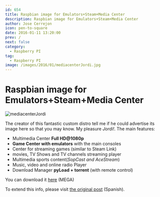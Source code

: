 ```yaml
---
id: 654
title: Raspbian image for Emulators+Steam+Media Center
description: Raspbian image for Emulators+Steam+Media Center
author: Jose Cerrejon
icon: pen-to-square
date: 2016-01-11 13:20:00
prev: /
next: false
category:
  - Raspberry PI
tag:
  - Raspberry PI
image: /images/2016/01/mediacenterJordi.jpg
---
```


# Raspbian image for Emulators+Steam+Media Center

![mediacenterJordi](/images/2016/01/mediacenterJordi.jpg)

The creator of this fantastic custom distro tell me if he could advertise its image here so that you may know. My pleasure *Jordi!*. The main features:

- Multimedia Center **Full HD@1080p**
- **Game Center with emulators** with the main consoles
- Center for streaming games (similar to Steam Link)
- movies, TV Shows and TV channels streaming player
- Multimedia sports content(*SopCast and AceStream*)
- Music, video and online radio Player
- Download Manager **pyLoad + torrent** (with remote control)

You can download it [here](https://mega.nz/#!URYFhLDY!qd2Vt93KZI0IjIe2sN_-LaXbg9cutR9dZCQESDgPu8E) (MEGA)

To extend this info, please visit [the original post](/post.php?id=654&lang=es) (Spanish).